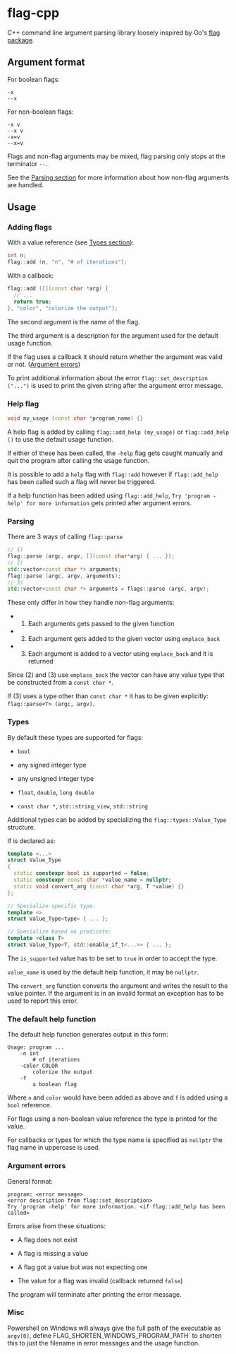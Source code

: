 # flag-cpp

C++ command line argument parsing library loosely inspired by Go's [flag package](https://pkg.go.dev/flag).

## Argument format

For boolean flags:

```
-x
--x
```

For non-boolean flags:

```
-x v
--x v
-x=v
--x=v
```

Flags and non-flag arguments may be mixed, flag parsing only stops at the terminator `--`.

See the [Parsing section](#parsing) for more information about how non-flag arguments are handled.

## Usage

### Adding flags

With a value reference (see [Types section](#types)):
```cpp
int n;
flag::add (n, "n", "# of iterations");
```
With a callback:
```cpp
flag::add ([](const char *arg) {
  // ...
  return true;
}, "color", "colorize the output");
```

The second argument is the name of the flag.

The third argument is a description for the argument used for the default usage function.

If the flag uses a callback it should return whether the argument was valid or not. ([Argument errors](#argument-errors))

To print additional information about the error `flag::set_description ("...")` is used to print the given string after the argument error message.

### Help flag

```cpp
void my_usage (const char *program_name) {}
```

A help flag is added by calling `flag::add_help (my_usage)` or `flag::add_help ()` to use the default usage function.

If either of these has been called, the `-help` flag gets caught manually and quit the program after calling the usage function.

It is possible to add a `help` flag with `flag::add` however if `flag::add_help` has been called such a flag will never be triggered.

If a help function has been added using `flag::add_help`, `Try 'program -help' for more information` gets printed after argument errors.

###  Parsing

There are 3 ways of calling `flag::parse`
```cpp
// 1)
flag::parse (argc, argv, [](const char*arg) { ... });
// 2)
std::vector<const char *> arguments;
flag::parse (argc, argv, arguments);
// 3)
std::vector<const char *> arguments = flags::parse (argc, argv);
```

These only differ in how they handle non-flag arguments:

- 1) Each arguments gets passed to the given function

- 2) Each argument gets added to the given vector using `emplace_back`

- 3) Each argument is added to a vector using `emplace_back` and it is returned

Since (2) and (3) use `emplace_back` the vector can have any value type that be constructed from a `const char *`.

If (3) uses a type other than `const char *` it has to be given explicitly: `flag::parse<T> (argc, argv)`.

### Types

By default these types are supported for flags:

- `bool`

- any signed integer type

- any unsigned integer type

- `float`, `double`, `long double`

- `const char *`, `std::string_view`, `std::string`

Additional types can be added by specializing the `flag::types::Value_Type` structure.

If is declared as:

```cpp
template <...>
struct Value_Type
{
  static constexpr bool is_supported = false;
  static constexpr const char *value_name = nullptr;
  static void convert_arg (const char *arg, T *value) {}
};

// Specialize specific type:
template <>
struct Value_Type<type> { ... };

// Specialize based on predicate:
template <class T>
struct Value_Type<T, std::enable_if_t<...>> { ... };
```

The `is_supported` value has to be set to `true` in order to accept the type.

`value_name` is used by the default help function, it may be `nullptr`.

The `convert_arg` function converts the argument and writes the result to the value pointer.
If the argument is in an invalid format an exception has to be used to report this error.

### The default help function

The default help function generates output in this form:

```
Usage: program ...
    -n int
        # of iterations
    -color COLOR
        colorize the output
    -f
        a boolean flag
```

Where `n` and `color` would have been added as above and `f` is added using a `bool` reference.

For flags using a non-boolean value reference the type is printed for the value.

For callbacks or types for which the type name is specified as `nullptr` the flag name in uppercase is used.

### Argument errors

General format:

```
program: <error message>
<error description from flag::set_description>
Try 'program -help' for more information. <if flag::add_help has been called>
```

Errors arise from these situations:

- A flag does not exist

- A flag is missing a value

- A flag got a value but was not expecting one

- The value for a flag was invalid (callback returned `false`)

The program will terminate after printing the error message.

### Misc

Powershell on Windows will always give the full path of the executable as `argv[0]`, define FLAG_SHORTEN_WINDOWS_PROGRAM_PATH` to shorten this to just the filename in error messages and the usage function.
